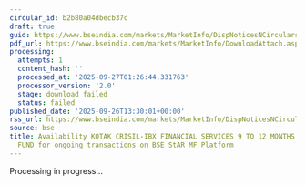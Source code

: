 ```yaml
---
circular_id: b2b80a04dbecb37c
draft: true
guid: https://www.bseindia.com/markets/MarketInfo/DispNoticesNCirculars.aspx?Noticeid={EC7E4028-8623-43D5-81E8-2051ACA507DA}&noticeno=20250926-60&dt=09/26/2025&icount=60&totcount=76&flag=0
pdf_url: https://www.bseindia.com/markets/MarketInfo/DownloadAttach.aspx?id=20250926-60&attachedId=
processing:
  attempts: 1
  content_hash: ''
  processed_at: '2025-09-27T01:26:44.331763'
  processor_version: '2.0'
  stage: download_failed
  status: failed
published_date: '2025-09-26T13:30:01+00:00'
rss_url: https://www.bseindia.com/markets/MarketInfo/DispNoticesNCirculars.aspx?Noticeid={EC7E4028-8623-43D5-81E8-2051ACA507DA}&noticeno=20250926-60&dt=09/26/2025&icount=60&totcount=76&flag=0
source: bse
title: Availability KOTAK CRISIL-IBX FINANCIAL SERVICES 9 TO 12 MONTHS DEBT INDEX
  FUND for ongoing transactions on BSE StAR MF Platform
---
```


Processing in progress...